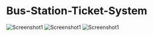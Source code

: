 # Bus-Station-Ticket-System
![Screenshot1](https://github.com/ahmedhammad97/Bus-Station-Ticket-System/blob/master/1.JPG)
![Screenshot1](https://github.com/ahmedhammad97/Bus-Station-Ticket-System/blob/master/2.JPG)
![Screenshot1](https://github.com/ahmedhammad97/Bus-Station-Ticket-System/blob/master/3.JPG)


